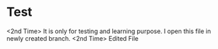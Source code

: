 # Test
<2nd Time>
It is only for testing and learning purpose.
I open this file in newly created branch.
<2nd Time> Edited File
